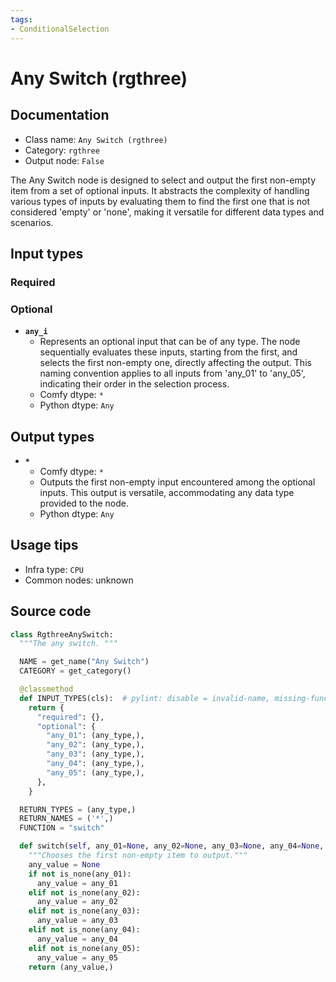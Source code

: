 ```yaml
---
tags:
- ConditionalSelection
---
```


# Any Switch (rgthree)
## Documentation
- Class name: `Any Switch (rgthree)`
- Category: `rgthree`
- Output node: `False`

The Any Switch node is designed to select and output the first non-empty item from a set of optional inputs. It abstracts the complexity of handling various types of inputs by evaluating them to find the first one that is not considered 'empty' or 'none', making it versatile for different data types and scenarios.
## Input types
### Required
### Optional
- **`any_i`**
    - Represents an optional input that can be of any type. The node sequentially evaluates these inputs, starting from the first, and selects the first non-empty one, directly affecting the output. This naming convention applies to all inputs from 'any_01' to 'any_05', indicating their order in the selection process.
    - Comfy dtype: `*`
    - Python dtype: `Any`
## Output types
- **`*`**
    - Comfy dtype: `*`
    - Outputs the first non-empty input encountered among the optional inputs. This output is versatile, accommodating any data type provided to the node.
    - Python dtype: `Any`
## Usage tips
- Infra type: `CPU`
- Common nodes: unknown


## Source code
```python
class RgthreeAnySwitch:
  """The any switch. """

  NAME = get_name("Any Switch")
  CATEGORY = get_category()

  @classmethod
  def INPUT_TYPES(cls):  # pylint: disable = invalid-name, missing-function-docstring
    return {
      "required": {},
      "optional": {
        "any_01": (any_type,),
        "any_02": (any_type,),
        "any_03": (any_type,),
        "any_04": (any_type,),
        "any_05": (any_type,),
      },
    }

  RETURN_TYPES = (any_type,)
  RETURN_NAMES = ('*',)
  FUNCTION = "switch"

  def switch(self, any_01=None, any_02=None, any_03=None, any_04=None, any_05=None):
    """Chooses the first non-empty item to output."""
    any_value = None
    if not is_none(any_01):
      any_value = any_01
    elif not is_none(any_02):
      any_value = any_02
    elif not is_none(any_03):
      any_value = any_03
    elif not is_none(any_04):
      any_value = any_04
    elif not is_none(any_05):
      any_value = any_05
    return (any_value,)

```
